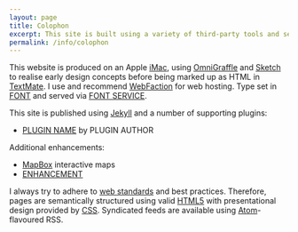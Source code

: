 ```yaml
---
layout: page
title: Colophon
excerpt: This site is built using a variety of third-party tools and services.
permalink: /info/colophon
---
```

This website is produced on an Apple [iMac][1], using [OmniGraffle][2] and [Sketch][3] to realise early design concepts before being marked up as HTML in [TextMate][4]. I use and recommend [WebFaction][5] for web hosting. Type set in [FONT][6] and served via [FONT SERVICE][7].

This site is published using [Jekyll][8] and a number of supporting plugins:

  * [PLUGIN NAME][9] by PLUGIN AUTHOR

Additional enhancements:

  * [MapBox][10] interactive maps
  * [ENHANCEMENT][11]

I always try to adhere to [web standards][12] and best practices. Therefore, pages are semantically structured using valid [HTML5][13] with presentational design provided by [CSS][14]. Syndicated feeds are available using [Atom][15]-flavoured RSS.

[1]: http://apple.com/imac/
[2]: http://omnigroup.com/products/omnigraffle/
[3]: http://bohemiancoding.com/sketch/
[4]: http://macromates.com/
[5]: https://webfaction.com/?aid=42929
[6]: #
[7]: #
[8]: http://jekyllrb.com/
[9]: #
[10]: http://mapbox.com/
[11]: #
[12]: http://webstandards.org/
[13]: http://www.w3.org/TR/html5/
[14]: http://www.w3.org/Style/CSS/
[15]: http://www.atomenabled.org/
